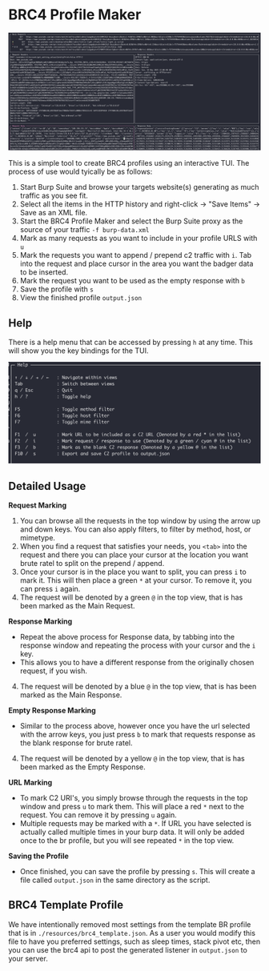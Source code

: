 # BRC4 Profile Maker

![BRC4 Profile Maker](./resources/readme.png)

This is a simple tool to create BRC4 profiles using an interactive TUI. The process of use would tyically be as follows:

1. Start Burp Suite and browse your targets website(s) generating as much traffic as you see fit.
2. Select all the items in the HTTP history and right-click -> "Save Items" -> Save as an XML file.
3. Start the BRC4 Profile Maker and select the Burp Suite proxy as the source of your traffic `-f burp-data.xml`
4. Mark as many requests as you want to include in your profile URLS with `u`
5. Mark the requests you want to append / prepend c2 traffic with `i`. Tab into the request and place cursor in the area you want the badger data to be inserted.
6. Mark the request you want to be used as the empty response with `b`
7. Save the profile with `s`
8. View the finished profile `output.json`

## Help

There is a help menu that can be accessed by pressing `h` at any time. This will show you the key bindings for the TUI.

![Help Menu](./resources/help.png)

## Detailed Usage

**Request Marking**
1. You can browse all the requests in the top window by using the arrow up and down keys. You can also apply filters, to filter by method, host, or mimetype.
2. When you find a request that satisfies your needs, you `<tab>` into the request and there you can place your cursor at the location you want brute ratel to split on the prepend / append.
3. Once your cursor is in the place you want to split, you can press `i` to  mark it. This will then place a green `*` at your cursor. To remove it, you can press `i` again.
4. The request will be denoted by a green `@` in the top view, that is has been marked as the Main Request.

**Response Marking**
* Repeat the above process for Response data, by tabbing into the response window and repeating the process with your cursor and the `i` key.
* This allows you to have a different response from the originally chosen request, if you wish.
4. The request will be denoted by a blue `@` in the top view, that is has been marked as the Main Response.


**Empty Response Marking**
* Similar to the process above, however once you have the url selected with the arrow keys, you just press `b` to mark that requests response as the blank response for brute ratel.
4. The request will be denoted by a yellow `@` in the top view, that is has been marked as the Empty Response.

**URL Marking**
* To mark C2 URI's, you simply browse through the requests in the top window and press `u` to mark them. This will place a red `*` next to the request. You can remove it by pressing `u` again. 
* Multiple requests may be marked with a `*`. If URL you have selected is actually called multiple times in your burp data. It will only be added once to the br profile, but you will see repeated `*` in the top view.

**Saving the Profile**
* Once finished, you can save the profile by pressing `s`. This will create a file called `output.json` in the same directory as the script.

## BRC4 Template Profile

We have intentionally removed most settings from the template BR profile that is in `./resources/brc4_template.json`. As a user you would modify this file to have you preferred settings, such as sleep times, stack pivot etc, then you can use the brc4 api to post the generated listener in `output.json` to your server.